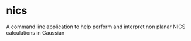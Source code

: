 # nics
A command line application to help perform and interpret non planar NICS calculations in Gaussian
